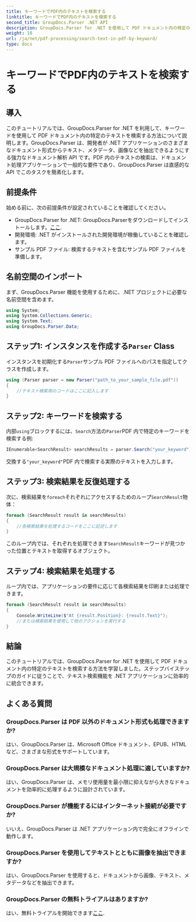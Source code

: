 ```yaml
---
title: キーワードでPDF内のテキストを検索する
linktitle: キーワードでPDF内のテキストを検索する
second_title: GroupDocs.Parser .NET API
description: GroupDocs.Parser for .NET を使用して PDF ドキュメント内の特定のテキストを検索する方法を学習します。強力なテキスト検索機能を .NET に効率的に統合します。
weight: 18
url: /ja/net/pdf-processing/search-text-in-pdf-by-keyword/
type: docs
---
```

# キーワードでPDF内のテキストを検索する

## 導入
このチュートリアルでは、GroupDocs.Parser for .NET を利用して、キーワードを使用して PDF ドキュメント内の特定のテキストを検索する方法について説明します。GroupDocs.Parser は、開発者が .NET アプリケーションのさまざまなドキュメント形式からテキスト、メタデータ、画像などを抽出できるようにする強力なドキュメント解析 API です。PDF 内のテキストの検索は、ドキュメント処理アプリケーションで一般的な要件であり、GroupDocs.Parser は直感的な API でこのタスクを簡素化します。
## 前提条件
始める前に、次の前提条件が設定されていることを確認してください。
-  GroupDocs.Parser for .NET: GroupDocs.Parserをダウンロードしてインストールします。[ここ](https://releases.groupdocs.com/parser/net/).
- 開発環境: .NET がインストールされた開発環境が稼働していることを確認します。
- サンプル PDF ファイル: 検索するテキストを含むサンプル PDF ファイルを準備します。

## 名前空間のインポート
まず、GroupDocs.Parser 機能を使用するために、.NET プロジェクトに必要な名前空間を含めます。
```csharp
using System;
using System.Collections.Generic;
using System.Text;
using GroupDocs.Parser.Data;
```
## ステップ1: インスタンスを作成する`Parser` Class
インスタンスを初期化する`Parser`サンプル PDF ファイルへのパスを指定してクラスを作成します。
```csharp
using (Parser parser = new Parser("path_to_your_sample_file.pdf"))
{
    //テキスト検索用のコードはここに記入します
}
```
## ステップ2: キーワードを検索する
内部`using`ブロックするには、`Search`方法の`Parser`PDF 内で特定のキーワードを検索する例:
```csharp
IEnumerable<SearchResult> searchResults = parser.Search("your_keyword");
```
交換する`"your_keyword"`PDF 内で検索する実際のテキストを入力します。
## ステップ3: 検索結果を反復処理する
次に、検索結果を`foreach`それぞれにアクセスするためのループ`SearchResult`物体：
```csharp
foreach (SearchResult result in searchResults)
{
    //各検索結果を処理するコードをここに記述します
}
```
このループ内では、それぞれを処理できます`SearchResult`キーワードが見つかった位置とテキストを取得するオブジェクト。
## ステップ4: 検索結果を処理する
ループ内では、アプリケーションの要件に応じて各検索結果を印刷または処理できます。
```csharp
foreach (SearchResult result in searchResults)
{
    Console.WriteLine($"At {result.Position}: {result.Text}");
    //または検索結果を使用して他のアクションを実行する
}
```

## 結論
このチュートリアルでは、GroupDocs.Parser for .NET を使用して PDF ドキュメント内の特定のテキストを検索する方法を学習しました。ステップバイステップのガイドに従うことで、テキスト検索機能を .NET アプリケーションに効率的に統合できます。

## よくある質問
### GroupDocs.Parser は PDF 以外のドキュメント形式も処理できますか?
はい、GroupDocs.Parser は、Microsoft Office ドキュメント、EPUB、HTML など、さまざまな形式をサポートしています。
### GroupDocs.Parser は大規模なドキュメント処理に適していますか?
はい、GroupDocs.Parser は、メモリ使用量を最小限に抑えながら大きなドキュメントを効率的に処理するように設計されています。
### GroupDocs.Parser が機能するにはインターネット接続が必要ですか?
いいえ、GroupDocs.Parser は .NET アプリケーション内で完全にオフラインで動作します。
### GroupDocs.Parser を使用してテキストとともに画像を抽出できますか?
はい、GroupDocs.Parser を使用すると、ドキュメントから画像、テキスト、メタデータなどを抽出できます。
### GroupDocs.Parser の無料トライアルはありますか?
はい、無料トライアルを開始できます[ここ](https://releases.groupdocs.com/).